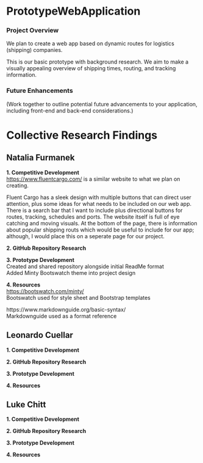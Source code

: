 # PrototypeWebApplication
### Project Overview
We plan to create a web app based on dynamic routes for logistics (shipping) companies. 
<p> This is our basic prototype with background research. We aim to make a visually appealing overview
of shipping times, routing, and tracking information. 
</p>

### Future Enhancements
(Work together to outline potential future
advancements to your application, including front-end and back-end
considerations.)


# Collective Research Findings
## Natalia Furmanek 
<strong> 1. Competitive Development </strong>
<br> https://www.fluentcargo.com/ is a similar website to what we plan on creating.</b>
<p> Fluent Cargo has a sleek design with multiple buttons that can direct user attention,
plus some ideas for what needs to be included on our web app. There is a search bar that I want to include plus
directional buttons for routes, tracking, schedules and ports. The website itself is full of eye catching and
moving visuals. At the bottom of the page, there is information about popular shipping routs which would be useful
to include for our app; although, I would place this on a seperate page for our project.</p>

<strong> 2. GitHub Repository Research </strong>
<br> </b> 

<strong> 3. Prototype Development </strong>
<br> Created and shared repository alongside initial ReadMe format </b> 
<br> Added Minty Bootswatch theme into project design </b>
 
<strong> 4. Resources </strong>
<br> https://bootswatch.com/minty/ </b>
<br> Bootswatch used for style sheet and Bootstrap templates </b>
<p> https://www.markdownguide.org/basic-syntax/
<br> Markdownguide used as a format reference </b> </p>  


## Leonardo Cuellar
<strong> 1. Competitive Development </strong>
<br> </b> 

<strong> 2. GitHub Repository Research </strong>
<br> </b> 

<strong> 3. Prototype Development </strong>
<br> </b> 

<strong> 4. Resources </strong>
<br> </b> 


## Luke Chitt
<strong> 1. Competitive Development </strong>
<br> </b> 

<strong> 2. GitHub Repository Research </strong>
<br> </b> 

<strong> 3. Prototype Development </strong>
<br> </b> 

<strong> 4. Resources </strong>
<br> </b> 
